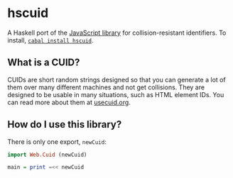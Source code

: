 # hscuid

A Haskell port of the [JavaScript library][cuid] for collision-resistant identifiers.
To install, [`cabal install hscuid`][hscuid].

## What is a CUID?

CUIDs are short random strings designed so that you can generate a lot of them over many different machines and not get collisions.
They are designed to be usable in many situations, such as HTML element IDs.
You can read more about them at [usecuid.org][].

## How do I use this library?

There is only one export, `newCuid`:

```haskell
import Web.Cuid (newCuid)

main = print =<< newCuid
```

[cuid]: https://github.com/ericelliott/cuid
[hscuid]: http://hackage.haskell.org/package/hscuid
[usecuid.org]: https://usecuid.org
